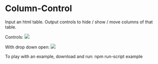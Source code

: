 # Column-Control

Input an html table. Output controls to hide / show / move columns of that table.

Controls:
<img src="http://imgur.com/pUqHKqE" />

With drop down open:
<img src="http://imgur.com/E0Zr974" />

To play with an example, download and run:
npm run-script example
